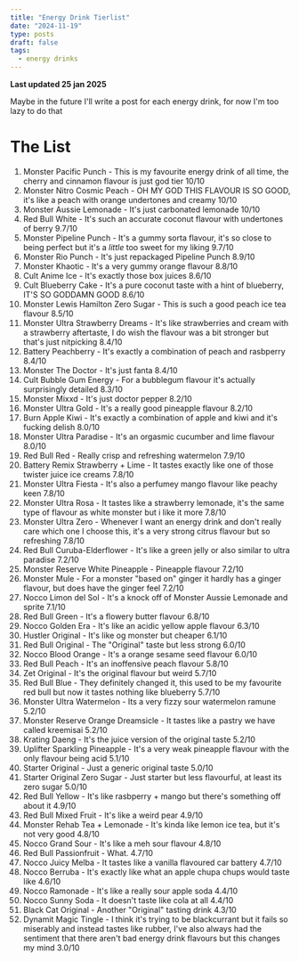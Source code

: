```yaml
---
title: "Energy Drink Tierlist"
date: "2024-11-19"
type: posts
draft: false
tags:
  - energy drinks
---
```


**Last updated 25 jan 2025**

Maybe in the future I'll write a post for each energy drink, for now I'm too lazy to do that

<!--more-->

# The List
1. Monster Pacific Punch - This is my favourite energy drink of all time, the cherry and cinnamon flavour is just god tier 10/10
2. Monster Nitro Cosmic Peach - OH MY GOD THIS FLAVOUR IS SO GOOD, it's like a peach with orange undertones and creamy 10/10
3. Monster Aussie Lemonade - It's just carbonated lemonade 10/10
4. Red Bull White - It's such an accurate coconut flavour with undertones of berry 9.7/10
5. Monster Pipeline Punch - It's a gummy sorta flavour, it's so close to being perfect but it's a *little* too sweet for my liking 9.7/10
6. Monster Rio Punch - It's just repackaged Pipeline Punch 8.9/10
7. Monster Khaotic - It's a very gummy orange flavour 8.8/10
8. Cult Anime Ice - It's exactly those box juices 8.6/10
9. Cult Blueberry Cake - It's a pure coconut taste with a hint of blueberry, IT'S SO GODDAMN GOOD 8.6/10
10. Monster Lewis Hamilton Zero Sugar - This is such a good peach ice tea flavour 8.5/10
11. Monster Ultra Strawberry Dreams - It's like strawberries and cream with a strawberry aftertaste, I do wish the flavour was a bit stronger but that's just nitpicking 8.4/10
12. Battery Peachberry - It's exactly a combination of peach and rasbperry 8.4/10
13. Monster The Doctor - It's just fanta 8.4/10
14. Cult Bubble Gum Energy - For a bubblegum flavour it's actually surprisingly detailed 8.3/10
15. Monster Mixxd - It's just doctor pepper 8.2/10
16. Monster Ultra Gold - It's a really good pineapple flavour 8.2/10
17. Burn Apple Kiwi - It's exactly a combination of apple and kiwi and it's fucking delish 8.0/10
18. Monster Ultra Paradise - It's an orgasmic cucumber and lime flavour 8.0/10
19. Red Bull Red - Really crisp and refreshing watermelon 7.9/10
20. Battery Remix Strawberry + Lime - It tastes exactly like one of those twister juice ice creams 7.8/10
21. Monster Ultra Fiesta - It's also a perfumey mango flavour like peachy keen 7.8/10
22. Monster Ultra Rosa - It tastes like a strawberry lemonade, it's the same type of flavour as white monster but i like it more 7.8/10
23. Monster Ultra Zero - Whenever I want an energy drink and don't really care which one I choose this, it's a very strong citrus flavour but so refreshing 7.8/10
24. Red Bull Curuba-Elderflower - It's like a green jelly or also similar to ultra paradise 7.2/10
25. Monster Reserve White Pineapple - Pineapple flavour 7.2/10
26. Monster Mule - For a monster "based on" ginger it hardly has a ginger flavour, but does have the ginger feel 7.2/10
27. Nocco Limon del Sol - It's a knock off of Monster Aussie Lemonade and sprite 7.1/10
28. Red Bull Green - It's a flowery butter flavour 6.8/10
29. Nocco Golden Era - It's like an acidic yellow apple flavour 6.3/10
30. Hustler Original - It's like og monster but cheaper 6.1/10
31. Red Bull Original - The "Original" taste but less strong 6.0/10
32. Nocco Blood Orange - It's a orange sesame seed flavour 6.0/10
33. Red Bull Peach - It's an inoffensive peach flavour 5.8/10
34. Zet Original - It's the original flavour but weird 5.7/10
35. Red Bull Blue - They definitely changed it, this used to be my favourite red bull but now it tastes nothing like blueberry 5.7/10
36. Monster Ultra Watermelon - Its a very fizzy sour watermelon ramune 5.2/10
37. Monster Reserve Orange Dreamsicle - It tastes like a pastry we have called kreemisai 5.2/10
38. Krating Daeng - It's the juice version of the original taste 5.2/10
39. Uplifter Sparkling Pineapple - It's a very weak pineapple flavour with the only flavour being acid 5.1/10
40. Starter Original - Just a generic original taste 5.0/10
41. Starter Original Zero Sugar - Just starter but less flavourful, at least its zero sugar 5.0/10
42. Red Bull Yellow - It's like rasbperry + mango but there's something off about it 4.9/10
43. Red Bull Mixed Fruit - It's like a weird pear 4.9/10
44. Monster Rehab Tea + Lemonade - It's kinda like lemon ice tea, but it's not very good 4.8/10
45. Nocco Grand Sour - It's like a meh sour flavour 4.8/10
46. Red Bull Passionfruit - What. 4.7/10
47. Nocco Juicy Melba - It tastes like a vanilla flavoured car battery 4.7/10
48. Nocco Berruba - It's exactly like what an apple chupa chups would taste like 4.6/10
49. Nocco Ramonade - It's like a really sour apple soda 4.4/10
50. Nocco Sunny Soda - It doesn't taste like cola at all 4.4/10
51. Black Cat Original - Another "Original" tasting drink 4.3/10
52. Dynamit Magic Tingle - I think it's trying to be blackcurrant but it fails so miserably and instead tastes like rubber, I've also always had the sentiment that there aren't bad energy drink flavours but this changes my mind 3.0/10
